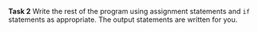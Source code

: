 **Task 2** Write the rest of the program using assignment statements and `if` statements as appropriate. The output statements are written for you.
